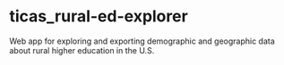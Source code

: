 # ticas_rural-ed-explorer
Web app for exploring and exporting demographic and geographic data about rural higher education in the U.S.

